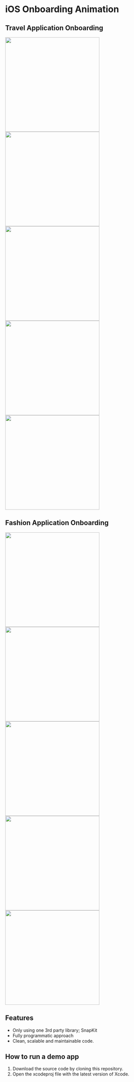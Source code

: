 # iOS Onboarding Animation 

## Travel Application Onboarding

<div>
    <img src="https://user-images.githubusercontent.com/50784573/110328329-929d5e00-805e-11eb-83a0-e6c844060dcf.gif" height=300/>
    <img src="https://user-images.githubusercontent.com/50784573/110328650-f3c53180-805e-11eb-852c-9598716745a9.png" height=300/>
    <img src="https://user-images.githubusercontent.com/50784573/110328663-f9227c00-805e-11eb-958a-87f17c2dab59.png" height=300/>
    <img src="https://user-images.githubusercontent.com/50784573/110328670-fa53a900-805e-11eb-9a63-9b902f42bfda.png" height=300/>
    <img src="https://user-images.githubusercontent.com/50784573/110328673-fb84d600-805e-11eb-8c7a-97aa2c36da71.png" height=300/>
</div>

## Fashion Application Onboarding

<div>
    <img src="https://user-images.githubusercontent.com/50784573/110582762-0307c480-81b0-11eb-917b-dac7ee11bb80.gif" height=300/>
    <img src="https://user-images.githubusercontent.com/50784573/110582780-0e5af000-81b0-11eb-916c-55bbd6cd2972.png" height=300/>
    <img src="https://user-images.githubusercontent.com/50784573/110582784-0ef38680-81b0-11eb-8b2a-80375e2ee55e.png" height=300/>
    <img src="https://user-images.githubusercontent.com/50784573/110582790-10bd4a00-81b0-11eb-8833-bc96b24e2127.png" height=300/>
    <img src="https://user-images.githubusercontent.com/50784573/110582792-1155e080-81b0-11eb-9a33-e29c6e74b996.png" height=300/>
</div>

## Features

- Only using one 3rd party library; SnapKit
- Fully programmatic approach
- Clean, scalable and maintainable code.

## How to run a demo app

1. Download the source code by cloning this repository.
2. Open the xcodeproj file with the latest version of Xcode.
